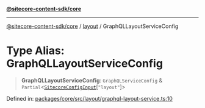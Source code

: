 [**@sitecore-content-sdk/core**](../../README.md)

***

[@sitecore-content-sdk/core](../../README.md) / [layout](../README.md) / GraphQLLayoutServiceConfig

# Type Alias: GraphQLLayoutServiceConfig

> **GraphQLLayoutServiceConfig**: `GraphQLServiceConfig` & `Partial`\<[`SitecoreConfigInput`](../../config/type-aliases/SitecoreConfigInput.md)\[`"layout"`\]\>

Defined in: [packages/core/src/layout/graphql-layout-service.ts:10](https://github.com/Sitecore/xmc-jss-dev/blob/4bb0c106fa9ce4e75279e740372f54f09e5c8653/packages/core/src/layout/graphql-layout-service.ts#L10)
